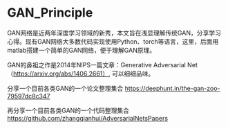 # GAN_Principle
GAN网络是近两年深度学习领域的新秀，本文旨在浅显理解传统GAN，分享学习心得。现有GAN网络大多数代码实现使用Python、torch等语言，这里，后面用matlab搭建一个简单的GAN网络，便于理解GAN原理。


GAN的鼻祖之作是2014年NIPS一篇文章：Generative Adversarial Net（https://arxiv.org/abs/1406.2661）,
可以细细品味。

分享一个目前各类GAN的一个论文整理集合
https://deephunt.in/the-gan-zoo-79597dc8c347

再分享一个目前各类GAN的一个代码整理集合
https://github.com/zhangqianhui/AdversarialNetsPapers
